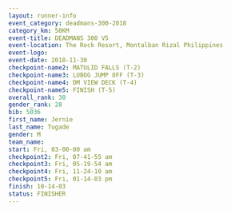 ```yaml
---
layout: runner-info 
event_category: deadmans-300-2018 
category_km: 50KM 
event-title: DEADMANS 300 V5 
event-location: The Rock Resort, Montalban Rizal Philippines 
event-logo: 
event-date: 2018-11-30 
checkpoint-name2: MATULID FALLS (T-2) 
checkpoint-name3: LUBOG JUMP OFF (T-3) 
checkpoint-name4: DM VIEW DECK (T-4) 
checkpoint-name5: FINISH (T-5) 
overall_rank: 30
gender_rank: 28
bib: 5036
first_name: Jernie
last_name: Tugade
gender: M
team_name: 
start: Fri, 03-00-00 am
checkpoint2: Fri, 07-41-55 am
checkpoint3: Fri, 05-19-54 am
checkpoint4: Fri, 11-24-10 am
checkpoint5: Fri, 01-14-03 pm
finish: 10-14-03
status: FINISHER
---
```

